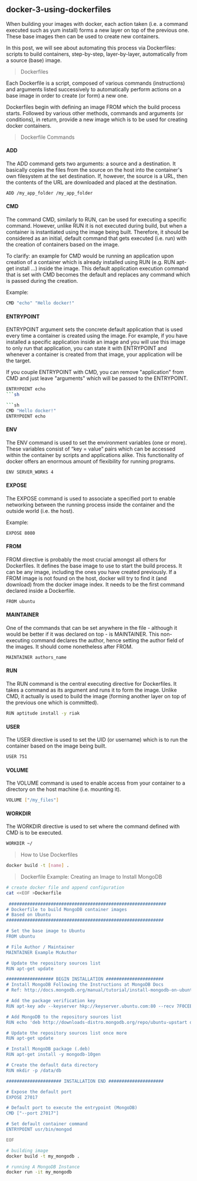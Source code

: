 ## docker-3-using-dockerfiles

When building your images with docker, each action taken (i.e. a command executed such as yum install) forms a new layer on top of the previous one. These base images then can be used to create new containers.

In this post, we will see about automating this process via Dockerfiles: scripts to build containers, step-by-step, layer-by-layer, automatically from a source (base) image.

> Dockerfiles

Each Dockerfile is a script, composed of various commands (instructions) and arguments listed successively to automatically perform actions on a base image in order to create (or form) a new one.

Dockerfiles begin with defining an image FROM which the build process starts. Followed by various other methods, commands and arguments (or conditions), in return, provide a new image which is to be used for creating docker containers.

> Dockerfile Commands

#### ADD
The ADD command gets two arguments: a source and a destination. 
It basically copies the files from the source on the host into the container's own filesystem at the set destination. If, however, the source is a URL, then the contents of the URL are downloaded and placed at the destination.
```sh
ADD /my_app_folder /my_app_folder
```
#### CMD
The command CMD, similarly to RUN, can be used for executing a specific command. However, unlike RUN it is not executed during build, but when a container is instantiated using the image being built. Therefore, it should be considered as an initial, default command that gets executed (i.e. run) with the creation of containers based on the image.

To clarify: an example for CMD would be running an application upon creation of a container which is already installed using RUN (e.g. RUN apt-get install …) inside the image. This default application execution command that is set with CMD becomes the default and replaces any command which is passed during the creation.

Example:

```sh
CMD "echo" "Hello docker!"
```

#### ENTRYPOINT
ENTRYPOINT argument sets the concrete default application that is used every time a container is created using the image. For example, if you have installed a specific application inside an image and you will use this image to only run that application, you can state it with ENTRYPOINT and whenever a container is created from that image, your application will be the target.

If you couple ENTRYPOINT with CMD, you can remove "application" from CMD and just leave "arguments" which will be passed to the ENTRYPOINT.

```sh
ENTRYPOINT echo
```sh

```sh
CMD "Hello docker!"
ENTRYPOINT echo  
```

#### ENV
The ENV command is used to set the environment variables (one or more). These variables consist of “key = value” pairs which can be accessed within the container by scripts and applications alike. This functionality of docker offers an enormous amount of flexibility for running programs.

```sh
ENV SERVER_WORKS 4
```

#### EXPOSE
The EXPOSE command is used to associate a specified port to enable networking between the running process inside the container and the outside world (i.e. the host).

Example:

```sh
EXPOSE 8080
```

#### FROM
FROM directive is probably the most crucial amongst all others for Dockerfiles. It defines the base image to use to start the build process. It can be any image, including the ones you have created previously. If a FROM image is not found on the host, docker will try to find it (and download) from the docker image index. It needs to be the first command declared inside a Dockerfile.

```sh
FROM ubuntu
```

#### MAINTAINER
One of the commands that can be set anywhere in the file - although it would be better if it was declared on top - is MAINTAINER. This non-executing command declares the author, hence setting the author field of the images. It should come nonetheless after FROM.

```sh
MAINTAINER authors_name
```

#### RUN
The RUN command is the central executing directive for Dockerfiles. It takes a command as its argument and runs it to form the image. Unlike CMD, it actually is used to build the image (forming another layer on top of the previous one which is committed).

```sh
RUN aptitude install -y riak
```

#### USER
The USER directive is used to set the UID (or username) which is to run the container based on the image being built.

```sh
USER 751
```

#### VOLUME
The VOLUME command is used to enable access from your container to a directory on the host machine (i.e. mounting it).

```sh
VOLUME ["/my_files"]
```

#### WORKDIR
The WORKDIR directive is used to set where the command defined with CMD is to be executed.

```sh
WORKDIR ~/
```

> How to Use Dockerfiles
```sh
docker build -t [name] .
``` 

> Dockerfile Example: Creating an Image to Install MongoDB

```sh
# create docker file and append configuration
cat <<EOF >Dockerfile
 
 ############################################################
# Dockerfile to build MongoDB container images
# Based on Ubuntu
############################################################

# Set the base image to Ubuntu
FROM ubuntu

# File Author / Maintainer
MAINTAINER Example McAuthor

# Update the repository sources list
RUN apt-get update

################## BEGIN INSTALLATION ######################
# Install MongoDB Following the Instructions at MongoDB Docs
# Ref: http://docs.mongodb.org/manual/tutorial/install-mongodb-on-ubuntu/

# Add the package verification key
RUN apt-key adv --keyserver hkp://keyserver.ubuntu.com:80 --recv 7F0CEB10

# Add MongoDB to the repository sources list
RUN echo 'deb http://downloads-distro.mongodb.org/repo/ubuntu-upstart dist 10gen' | tee /etc/apt/sources.list.d/mongodb.list

# Update the repository sources list once more
RUN apt-get update

# Install MongoDB package (.deb)
RUN apt-get install -y mongodb-10gen

# Create the default data directory
RUN mkdir -p /data/db

##################### INSTALLATION END #####################

# Expose the default port
EXPOSE 27017

# Default port to execute the entrypoint (MongoDB)
CMD ["--port 27017"]

# Set default container command
ENTRYPOINT usr/bin/mongod

EOF

# building image
docker build -t my_mongodb .

# running A MongoDB Instance
docker run -it my_mongodb
```
